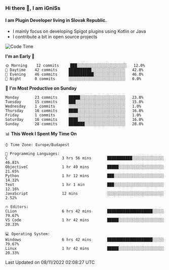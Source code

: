 ### Hi there 👋, I am iGniSs

#### I am Plugin Developer living in Slovak Republic.
- I mainly focus on developing Spigot plugins using Kotlin or Java
- I contribute a bit in open source projects

<!--START_SECTION:waka-->
![Code Time](http://img.shields.io/badge/Code%20Time-954%20hrs%2020%20mins-blue)

**I'm an Early 🐤** 

```text
🌞 Morning    12 commits     ███░░░░░░░░░░░░░░░░░░░░░░   12.0% 
🌆 Daytime    42 commits     ██████████░░░░░░░░░░░░░░░   42.0% 
🌃 Evening    46 commits     ███████████░░░░░░░░░░░░░░   46.0% 
🌙 Night      0 commits      ░░░░░░░░░░░░░░░░░░░░░░░░░   0.0%

```
📅 **I'm Most Productive on Sunday** 

```text
Monday       23 commits     █████░░░░░░░░░░░░░░░░░░░░   23.0% 
Tuesday      15 commits     ███░░░░░░░░░░░░░░░░░░░░░░   15.0% 
Wednesday    1 commits      ░░░░░░░░░░░░░░░░░░░░░░░░░   1.0% 
Thursday     16 commits     ████░░░░░░░░░░░░░░░░░░░░░   16.0% 
Friday       1 commits      ░░░░░░░░░░░░░░░░░░░░░░░░░   1.0% 
Saturday     16 commits     ████░░░░░░░░░░░░░░░░░░░░░   16.0% 
Sunday       28 commits     ███████░░░░░░░░░░░░░░░░░░   28.0%

```


📊 **This Week I Spent My Time On** 

```text
⌚︎ Time Zone: Europe/Budapest

💬 Programming Languages: 
C                        3 hrs 56 mins       ███████████░░░░░░░░░░░░░░   46.81% 
ObjectiveC               1 hr 49 mins        █████░░░░░░░░░░░░░░░░░░░░   21.65% 
Python                   1 hr 12 mins        ███░░░░░░░░░░░░░░░░░░░░░░   14.32% 
Text                     1 hr 1 min          ███░░░░░░░░░░░░░░░░░░░░░░   12.16% 
JavaScript               12 mins             ░░░░░░░░░░░░░░░░░░░░░░░░░   2.52%

🔥 Editors: 
CLion                    6 hrs 42 mins       ████████████████████░░░░░   79.67% 
VS Code                  1 hr 42 mins        █████░░░░░░░░░░░░░░░░░░░░   20.33%

💻 Operating System: 
Windows                  6 hrs 42 mins       ████████████████████░░░░░   79.67% 
Linux                    1 hr 42 mins        █████░░░░░░░░░░░░░░░░░░░░   20.33%

```


 Last Updated on 08/11/2022 02:08:27 UTC
<!--END_SECTION:waka-->